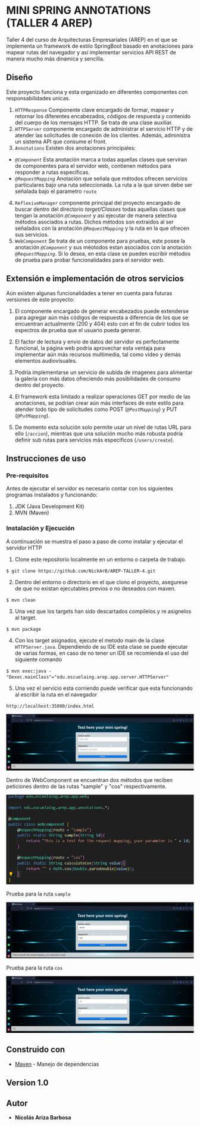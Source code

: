 # MINI SPRING ANNOTATIONS (TALLER 4 AREP)

Taller 4 del curso de Arquitecturas Empresariales (AREP) en el que se implementa un framework de estilo SpringBoot basado en anotaciones para mapear rutas del navegador y así implementar servicios API REST de manera mucho más dinamica y sencilla.

## Diseño
Este proyecto funciona y esta organizado en diferentes componentes con responsabilidades unicas.

1. `HTTPResponse` Componente clave encargado de formar, mapear y retornar los diferentes encabezados, códigos de respuesta y contenido del cuerpo de los mensajes HTTP. Se trata de una clase auxiliar.
2. `HTTPServer` componente encargado de administrar el servicio HTTP y de atender las solicitudes de conexión de los clientes. Además, administra un sistema API que consume el front.
3. `Annotations` Existen dos anotaciones principales:
- *`@Component`* Esta anotación marca a todas aquellas clases que serviran de componentes para el servidor web, contienen métodos para responder a rutas especificas.
- *`@RequestMapping`* Anotación que señala que métodos ofrecen servicios particulares bajo una ruta seleccionada. La ruta a la que sirven debe ser señalada bajo el parametro `route`
4. `ReflexiveManager` componente principal del proyecto encargado de buscar dentro del directorio *target/Classes* todas aquellas clases que tengan la anotación *`@Component`* y así ejecutar de manera selectiva métodos asociados a rutas. Dichos métodos son extraidos al ser señalados con la anotación *`@RequestMapping`* y la ruta en la que ofrecen sus servicios.
5. `WebComponent` Se trata de un componente para pruebas, este posee la anotación *`@Component`* y sus méotodos estan asociados con la anotación *`@RequestMapping`*. Si lo desea, en esta clase se pueden escribir métodos de prueba para probar funcionalidades para el servidor web.

## Extensión e implementación de otros servicios

Aún existen algunas funcionalidades a tener en cuenta para futuras versiones de este proyecto:

1. El componente encargado de generar encabezados puede extenderse para agregar aún más códigos de respuesta a diferencia de los que se encuentran actualmente (200 y 404) esto con el fin de cubrir todos los espectros de prueba que el usuario pueda generar.

2. El factor de lectura y envio de datos del servidor es perfectamente funcional, la página web podría aprovechar esta ventaja para implementar aún más recursos multimedia, tal como video y demás elementos audiovisuales.

3. Podría implementarse un servicio de subida de imagenes para alimentar la galeria con más datos ofreciendo más posibilidades de consumo dentro del proyecto.

4. El framework esta limitado a realizar operaciones GET por medio de las anotaciones, se podrían crear aún más interfaces de este estilo para atender todo tipo de solicitudes como POST (*`@PostMapping`*) y PUT (*`@PutMapping`*).

5. De momento esta solución solo permite usar un nivel de rutas URL para ello (`/accion`), mientras que una solución mucho más robusta podría definir sub rutas para servicios más especificos (`/users/create`).

## Instrucciones de uso

### Pre-requisitos

Antes de ejecutar el servidor es necesario contar con los siguientes programas instalados y funcionando:

1. JDK (Java Development Kit)
2. MVN (Maven)

### Instalación y Ejecución

A continuación se muestra el paso a paso de como instalar y ejecutar el servidor HTTP

1. Clone este repositorio localmente en un entorno o carpeta de trabajo.

```
$ git clone https://github.com/NickArB/AREP-TALLER-4.git
```

2. Dentro del entorno o directorio en el que clono el proyecto, asegurese de que no existan ejecutables previos o no deseados con maven.

```
$ mvn clean
```
3. Una vez que los targets han sido descartados compilelos y re asignelos al target.
```
$ mvn package
```
4. Con los target asignados, ejecute el metodo main de la clase `HTTPServer.java`. Dependiendo de su IDE esta clase se puede ejecutar de varias formas, en caso de no tener un IDE se recomienda el uso del siguiente comando
```
$ mvn exec:java -"Dexec.mainClass"="edu.escuelaing.arep.app.server.HTTPServer"
```
5. Una vez el servicio esta corriendo puede verificar que esta funcionando al escribir la ruta en el navegador
```
http://localhost:35000/index.html
```
![alt text](images/image1.png)

Dentro de WebComponent se encuentran dos métodos que reciben peticiones dentro de las rutas "sample" y "cos" respectivamente.

![alt text](image-1.png)

Prueba para la ruta `sample`

![alt text](image.png)

Prueba para la ruta `cos`

![alt text](image-2.png)


## Construido con

* [Maven](https://maven.apache.org/) - Manejo de dependencias

## Version 1.0

## Autor

* **Nicolás Ariza Barbosa**

<!-- javadoc -d doc -sourcepath src/main/java -subpackages edu.escuelaing.app.taller -->
